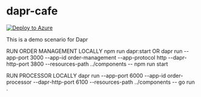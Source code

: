 # dapr-cafe
[![Deploy to Azure](https://github.com/t1agob/dapr-cafe/actions/workflows/azure-static-web-apps-orange-tree-098987f0f.yml/badge.svg)](https://github.com/t1agob/dapr-cafe/actions/workflows/azure-static-web-apps-orange-tree-098987f0f.yml)

This is a demo scenario for Dapr

RUN ORDER MANAGEMENT LOCALLY
npm run dapr:start
OR
dapr run --app-port 3000 --app-id order-management --app-protocol http --dapr-http-port 3800 --resources-path ../components -- npm run start

RUN PROCESSOR LOCALLY
dapr run --app-port 6000 --app-id order-processor --dapr-http-port 6100 --resources-path ../components -- go run .
